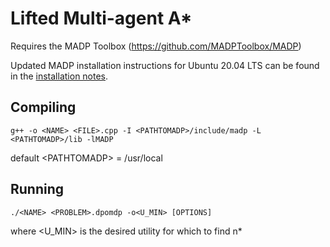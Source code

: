 # Lifted Multi-agent A*

Requires the MADP Toolbox (https://github.com/MADPToolbox/MADP)

Updated MADP installation instructions for Ubuntu 20.04 LTS can be found in the [installation notes](madp_installation_notes.txt).


## Compiling

```
g++ -o <NAME> <FILE>.cpp -I <PATHTOMADP>/include/madp -L <PATHTOMADP>/lib -lMADP
```
default \<PATHTOMADP> = /usr/local

## Running

```
./<NAME> <PROBLEM>.dpomdp -o<U_MIN> [OPTIONS]
```
where <U_MIN> is the desired utility for which to find n*

